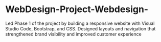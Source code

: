 # WebDesign-Project-Webdesign-
Led Phase 1 of the project by building a responsive website with Visual Studio Code, Bootstrap, and CSS. Designed layouts and navigation that strengthened brand visibility and improved customer experience

